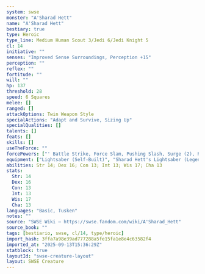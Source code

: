 ```yaml
---
system: swse
monster: "A'Sharad Hett"
name: "A'Sharad Hett"
bestiary: true
type: Heroic
type_line: Medium Human Scout 3/Jedi 6/Jedi Knight 5
cl: 14
initiative: ""
senses: "Improved Sense Surroundings, Perception +15"
perception: ""
reflex: ""
fortitude: ""
will: ""
hp: 137
threshold: 28
speed: 6 Squares
melee: []
ranged: []
attackOptions: Twin Weapon Style
specialActions: "Adapt and Survive, Sizing Up"
specialQualities: []
talents: []
feats: []
skills: []
useTheForce: ""
forcePowers: ["' Battle Strike, Force Slam, Pushing Slash, Surge (2), Rising Whirlwind, Twin Strike, Vital Transfer"]
equipment: ["Lightsaber (Self-Built)", "Sharad Hett's Lightsaber (Legendary Icon), Utility Belt", Tusken Robes]
abilities: Str 14; Dex 16; Con 13; Int 13; Wis 17; Cha 13
stats:
  Str: 14
  Dex: 16
  Con: 13
  Int: 13
  Wis: 17
  Cha: 13
languages: "Basic, Tusken"
notes: ""
source: "SWSE Wiki – https://swse.fandom.com/wiki/A'Sharad_Hett"
source_book: ""
tags: [bestiario, swse, cl/14, type/heroic]
import_hash: 3ffa7a98e39ad777288a5fe15fa1e8e4c63582f4
imported_at: "2025-09-13T15:36:29Z"
statblock: true
layoutId: "swse-creature-layout"
layout: SWSE Creature
---
```

